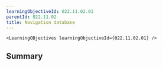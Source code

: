 ```yaml
---
learningObjectiveId: 022.11.02.01
parentId: 022.11.02
title: Navigation database
---
```


```tsx eval
<LearningOBjectives learningObjectiveId={022.11.02.01} />
```

## Summary
